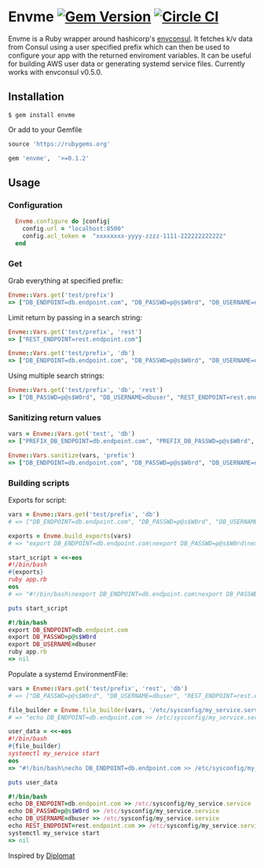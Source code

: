 # Envme [![Gem Version](https://badge.fury.io/rb/envme.svg)](http://badge.fury.io/rb/envme) [![Circle CI](https://circleci.com/gh/reppard/envme.svg?style=svg)](https://circleci.com/gh/reppard/envme)

Envme is a Ruby wrapper around hashicorp's [envconsul](https://github.com/hashicorp/envconsul).  It fetches k/v data from Consul using a user specified prefix which can then be used to configure your app with the returned enviroment variables.  It can be useful for building AWS user data or generating systemd service files.  Currently works with envconsul v0.5.0.

## Installation
  
```shell
$ gem install envme
```

Or add to your Gemfile

```ruby
source 'https://rubygems.org'

gem 'envme',  '>=0.1.2'
```

## Usage
### Configuration

```ruby
  Envme.configure do |config|
    config.url = "localhost:8500"
    config.acl_token =  "xxxxxxxx-yyyy-zzzz-1111-222222222222"
  end
```

### Get

Grab everything at specified prefix:

```ruby
Envme::Vars.get('test/prefix')
=> ["DB_ENDPOINT=db.endpoint.com", "DB_PASSWD=p@s$W0rd", "DB_USERNAME=dbuser", "REST_ENDPOINT=rest.endpoint.com"]
```

Limit return by passing in a search string:

```ruby
Envme::Vars.get('test/prefix', 'rest')
=> ["REST_ENDPOINT=rest.endpoint.com"]

Envme::Vars.get('test/prefix', 'db')
=> ["DB_ENDPOINT=db.endpoint.com", "DB_PASSWD=p@s$W0rd", "DB_USERNAME=dbuser"]
```

Using multiple search strings:

```ruby
Envme::Vars.get('test/prefix', 'db', 'rest')
=> ["DB_PASSWD=p@s$W0rd", "DB_USERNAME=dbuser", "REST_ENDPOINT=rest.endpoint.com", "DB_ENDPOINT=db.endpoint.com"]
```

### Sanitizing return values

```ruby
vars = Envme::Vars.get('test', 'db')
=> ["PREFIX_DB_ENDPOINT=db.endpoint.com", "PREFIX_DB_PASSWD=p@s$W0rd", "PREFIX_DB_USERNAME=dbuser"]

Envme::Vars.sanitize(vars, 'prefix')
=> ["DB_ENDPOINT=db.endpoint.com", "DB_PASSWD=p@s$W0rd", "DB_USERNAME=dbuser"]
```

### Building scripts

Exports for script:

```ruby
vars = Envme::Vars.get('test/prefix', 'db')
# => ["DB_ENDPOINT=db.endpoint.com", "DB_PASSWD=p@s$W0rd", "DB_USERNAME=dbuser"]

exports = Envme.build_exports(vars)
# => "export DB_ENDPOINT=db.endpoint.com\nexport DB_PASSWD=p@s$W0rd\nexport DB_USERNAME=dbuser"

start_script = <<-eos
#!/bin/bash
#{exports}
ruby app.rb
eos
# => "#!/bin/bash\nexport DB_ENDPOINT=db.endpoint.com\nexport DB_PASSWD=p@s$W0rd\nexport DB_USERNAME=dbuser\nruby app.rb\n"

puts start_script

#!/bin/bash
export DB_ENDPOINT=db.endpoint.com
export DB_PASSWD=p@s$W0rd
export DB_USERNAME=dbuser
ruby app.rb
=> nil
```

Populate a systemd EnvironmentFile:

```ruby
vars = Envme::Vars.get('test/prefix', 'rest', 'db')
# => ["DB_PASSWD=p@s$W0rd", "DB_USERNAME=dbuser", "REST_ENDPOINT=rest.endpoint.com", "DB_ENDPOINT=db.endpoint.com"]

file_builder = Envme.file_builder(vars, '/etc/sysconfig/my_service.service')
# => "echo DB_ENDPOINT=db.endpoint.com >> /etc/sysconfig/my_service.service\necho DB_PASSWD=p@s$W0rd >> /etc/sysconfig/my_service.service\necho DB_USERNAME=dbuser >> /etc/sysconfig/my_service.service\necho REST_ENDPOINT=rest.endpoint.com >> /etc/sysconfig/my_service.service"

user_data = <<-eos
#!/bin/bash
#{file_builder}
systemctl my_service start
eos
=> "#!/bin/bash\necho DB_ENDPOINT=db.endpoint.com >> /etc/sysconfig/my_service.service\necho DB_PASSWD=p@s$W0rd >> /etc/sysconfig/my_service.service\necho DB_USERNAME=dbuser >> /etc/sysconfig/my_service.service\necho REST_ENDPOINT=rest.endpoint.com >> /etc/sysconfig/my_service.service\nsystemctl my_service start\n"

puts user_data

#!/bin/bash
echo DB_ENDPOINT=db.endpoint.com >> /etc/sysconfig/my_service.service
echo DB_PASSWD=p@s$W0rd >> /etc/sysconfig/my_service.service
echo DB_USERNAME=dbuser >> /etc/sysconfig/my_service.service
echo REST_ENDPOINT=rest.endpoint.com >> /etc/sysconfig/my_service.service
systemctl my_service start
=> nil
```

Inspired by [Diplomat](https://github.com/WeAreFarmGeek/diplomat)
